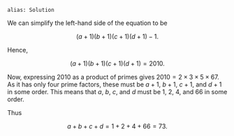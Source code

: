 ````
alias: Solution
````

We can simplify the left-hand side of the equation to be  

$$(a+1)(b+1)(c+1)(d+1)-1.$$  

Hence,  

$$(a+1)(b+1)(c+1)(d+1)=2010.$$  

Now, expressing $2010$ as a product of primes gives $2010=2\times3\times5\times67$. As it has only four prime factors, these must be $a+1$, $b+1$, $c+1$, and $d+1$ in some order. This means that $a$, $b$, $c$, and $d$ must be $1$, $2$, $4$, and $66$ in some order.  

Thus 

$$a+b+c+d=1+2+4+66=73.$$
